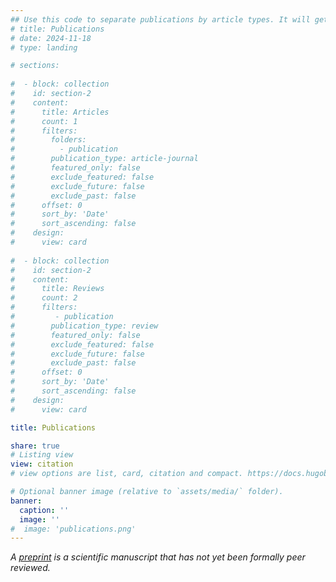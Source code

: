 ```yaml
---
## Use this code to separate publications by article types. It will get rid of search bar though.
# title: Publications
# date: 2024-11-18
# type: landing

# sections:
  
#  - block: collection
#    id: section-2
#    content:
#      title: Articles
#      count: 1
#      filters:
#        folders:
#          - publication
#        publication_type: article-journal
#        featured_only: false
#        exclude_featured: false
#        exclude_future: false
#        exclude_past: false
#      offset: 0
#      sort_by: 'Date'
#      sort_ascending: false
#    design:
#      view: card
  
#  - block: collection
#    id: section-2
#    content:
#      title: Reviews
#      count: 2
#      filters:
#         - publication
#        publication_type: review
#        featured_only: false
#        exclude_featured: false
#        exclude_future: false
#        exclude_past: false
#      offset: 0
#      sort_by: 'Date'
#      sort_ascending: false
#    design:
#      view: card

title: Publications

share: true
# Listing view
view: citation
# view options are list, card, citation and compact. https://docs.hugoblox.com/getting-started/page-builder/#listing-view

# Optional banner image (relative to `assets/media/` folder).
banner:
  caption: ''
  image: ''
#  image: 'publications.png'
---
```

*A <a href="https://asapbio.org/preprint-info/preprint-faq" target="_blank">preprint</a> is a scientific manuscript that has not yet been formally peer reviewed.*
<p>
